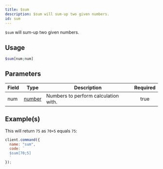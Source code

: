 ```yaml
---
title: $sum
description: $sum will sum-up two given numbers.
id: sum
---
```


`$sum` will sum-up two given numbers.

## Usage

```php
$sum[num;num]
```

## Parameters

| Field | Type                                                                                              | Description                          | Required |
| ----- | ------------------------------------------------------------------------------------------------- | ------------------------------------ | :------: |
| num   | [number](https://developer.mozilla.org/en-US/docs/Web/JavaScript/Reference/Global_Objects/Number) | Numbers to perform calculation with. |   true   |

## Example(s)

This will return `75` as `70+5` equals `75`:

```javascript
client.command({
  name: "sum",
  code: `
  $sum[70;5]
  `
});
```
